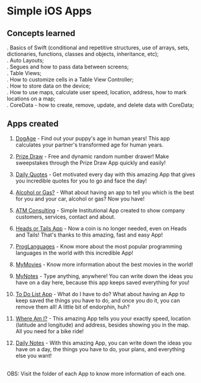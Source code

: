 # Simple iOS Apps


## Concepts learned

. Basics of Swift (conditional and repetitive structures, use of arrays, sets, dictionaries, functions, classes and objects, inheritance, etc);<br />
. Auto Layouts;<br />
. Segues and how to pass data between screens;<br />
. Table Views;<br />
. How to customize cells in a Table View Controller;<br />
. How to store data on the device;<br />
. How to use maps, calculate user speed, location, address, how to mark locations on a map;<br />
. CoreData - how to create, remove, update, and delete data with CoreData;<br />

## Apps created

1) <a href="https://github.com/ofernandopro/simple-ios-apps/tree/main/dog-age">DogAge</a> - Find out your puppy's age in human years! This app calculates your partner's transformed age for human years. <br />

2) <a href="https://github.com/ofernandopro/simple-ios-apps/tree/main/prize-draw-app">Prize Draw</a> - Free and dynamic random number drawer! Make sweepstakes through the Prize Draw App quickly and easily! <br />

3) <a href="https://github.com/ofernandopro/simple-ios-apps/tree/main/daily-quotes-app">Daily Quotes</a> - Get motivated every day with this amazing App that gives you incredible quotes for you to go and face the day! <br />

4) <a href="https://github.com/ofernandopro/simple-ios-apps/tree/main/alcohol-or-gas">Alcohol or Gas?</a> - What about having an app to tell you which is the best for you and your car, alcohol or gas? Now you have! <br />

5) <a href="https://github.com/ofernandopro/simple-ios-apps/tree/main/atm-consulting">ATM Consulting</a> - Simple Institutional App created to show company customers, services, contact and about. <br />

6) <a href="https://github.com/ofernandopro/simple-ios-apps/tree/main/heads-or-tails-app">Heads or Tails App</a> - Now a coin is no longer needed, even on Heads and Tails! That's thanks to this amazing, fast and easy App! <br />

7) <a href="">ProgLanguages</a> - Know more about the most popular programming languages in the world with this incredible App! <br />

8) <a href="https://github.com/ofernandopro/simple-ios-apps/tree/main/prog-languages-app">MyMovies</a> - Know more information about the best movies in the world! <br />

9) <a href="https://github.com/ofernandopro/simple-ios-apps/tree/main/my-notes-app">MyNotes</a> - Type anything, anywhere! You can write down the ideas you have on a day here, because this app keeps saved everything for you! <br />

10) <a href="https://github.com/ofernandopro/simple-ios-apps/tree/main/to-do-list">To Do List App</a> - What do I have to do? What about having an App to keep saved the things you have to do, and once you do it, you can remove them all! A little bit of endorphin, huh? <br />

11) <a href="https://github.com/ofernandopro/simple-ios-apps/tree/main/where-am-i">Where Am I?</a> - This amazing App tells you your exactly speed, location (latitude and longitude) and address, besides showing you in the map. All you need for a bike ride! <br />
12)  <a href="https://github.com/ofernandopro/simple-ios-apps/tree/main/daily-notes">Daily Notes</a> - With this amazing App, you can write down the ideas you have on a day, the things you have to do, your plans, and everything else you want!


<br />
OBS: Visit the folder of each App to know more information of each one.
